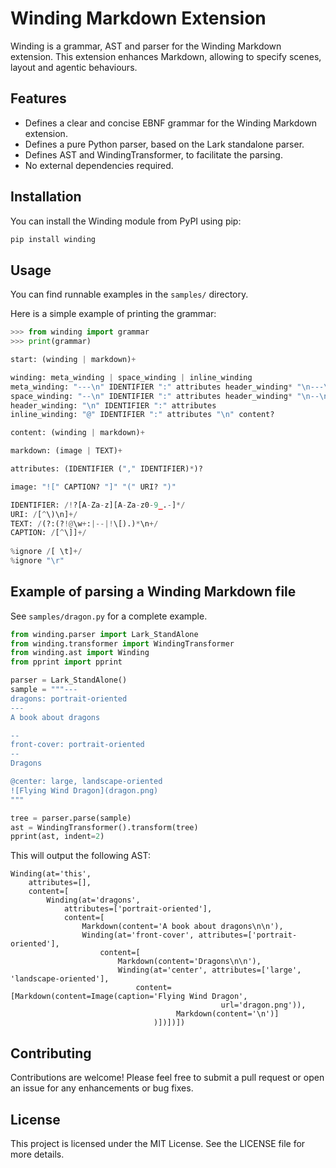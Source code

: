 # Winding Markdown Extension

Winding is a grammar, AST and parser for the Winding Markdown extension. This extension enhances Markdown, allowing to specify scenes, layout and agentic behaviours.

## Features

- Defines a clear and concise EBNF grammar for the Winding Markdown extension.
- Defines a pure Python parser, based on the Lark standalone parser.
- Defines AST and WindingTransformer, to facilitate the parsing.
- No external dependencies required.

## Installation

You can install the Winding module from PyPI using pip:

```bash
pip install winding
```

## Usage

You can find runnable examples in the `samples/` directory.

Here is a simple example of printing the grammar:

```python
>>> from winding import grammar
>>> print(grammar)

start: (winding | markdown)+

winding: meta_winding | space_winding | inline_winding
meta_winding: "---\n" IDENTIFIER ":" attributes header_winding* "\n---\n" content? 
space_winding: "--\n" IDENTIFIER ":" attributes header_winding* "\n--\n" content?
header_winding: "\n" IDENTIFIER ":" attributes
inline_winding: "@" IDENTIFIER ":" attributes "\n" content?

content: (winding | markdown)+

markdown: (image | TEXT)+

attributes: (IDENTIFIER ("," IDENTIFIER)*)?

image: "![" CAPTION? "]" "(" URI? ")"

IDENTIFIER: /!?[A-Za-z][A-Za-z0-9_.-]*/
URI: /[^\)\n]+/
TEXT: /(?:(?!@\w+:|--|!\[).)*\n+/ 
CAPTION: /[^\]]+/
    
%ignore /[ \t]+/
%ignore "\r" 
```

## Example of parsing a Winding Markdown file

See `samples/dragon.py` for a complete example.

```python
from winding.parser import Lark_StandAlone
from winding.transformer import WindingTransformer
from winding.ast import Winding
from pprint import pprint

parser = Lark_StandAlone()
sample = """---
dragons: portrait-oriented
---
A book about dragons

--
front-cover: portrait-oriented
--
Dragons

@center: large, landscape-oriented
![Flying Wind Dragon](dragon.png)
"""

tree = parser.parse(sample)
ast = WindingTransformer().transform(tree)
pprint(ast, indent=2)
```

This will output the following AST:
```
Winding(at='this',
    attributes=[],
    content=[ 
        Winding(at='dragons',
            attributes=['portrait-oriented'],
            content=[ 
                Markdown(content='A book about dragons\n\n'),
                Winding(at='front-cover', attributes=['portrait-oriented'],
                    content=[ 
                        Markdown(content='Dragons\n\n'),
                        Winding(at='center', attributes=['large', 'landscape-oriented'],
                            content=[Markdown(content=Image(caption='Flying Wind Dragon',
                                               url='dragon.png')),
                                     Markdown(content='\n')]
                                )])])])
```

## Contributing

Contributions are welcome! Please feel free to submit a pull request or open an issue for any enhancements or bug fixes.

## License

This project is licensed under the MIT License. See the LICENSE file for more details.
